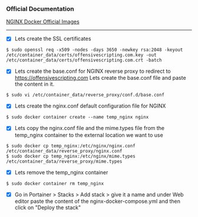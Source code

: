 ### Official Documentation
[NGINX Docker Official Images](https://hub.docker.com/_/nginx "NGINX Docker Official Images")

---

- [X] Lets create the SSL certificates
```ignorelang
$ sudo openssl req -x509 -nodes -days 3650 -newkey rsa:2048 -keyout /etc/container_data/certs/offensivescripting.com.key -out /etc/container_data/certs/offensivescripting.com.crt -batch
```

- [X] Lets create the base.conf for NGINX reverse proxy to redirect to https://offensivescripting.com
Lets create the base.conf file and paste the content in it.
```ignorelang
$ sudo vi /etc/container_data/reverse_proxy/conf.d/base.conf
```

- [X] Lets create the nginx.conf default configuration file for NGINX
```ignorelang
$ sudo docker container create --name temp_nginx nginx
```

- [X] Lets copy the nginx.conf file and the mime.types file from the temp_nginx container to the external location we want to use
```ignorelang
$ sudo docker cp temp_nginx:/etc/nginx/nginx.conf /etc/container_data/reverse_proxy/nginx.conf
$ sudo docker cp temp_nginx:/etc/nginx/mime.types /etc/container_data/reverse_proxy/mime.types
```

-[X] Lets remove the temp_nginx container
```ignorelang
$ sudo docker container rm temp_nginx
```

- [X] Go in Portainer > Stacks > Add stack > give it a name and under Web editor paste the content of the nginx-docker-compose.yml and then click on "Deploy the stack"
